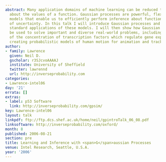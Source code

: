 ```yaml
---
abstract: Many application domains of machine learning can be reduced to inference
  about the values of a function. Gaussian processes are powerful, flexible, probabilistic
  models that enable us to efficiently perform inference about functions in the presence
  of uncertainty. In this talk I will introduce Gaussian processes and review a few
  standard applications of these models. I will then show how Gaussian processes can
  be used to solve important and diverse real-world problems, including inference
  of the concentration of transcription factors which regulate gene expression and
  creating probabilistic models of human motion for animation and tracking.
author:
- family: Lawrence
  given: Neil D.
  gscholar: r3SJcvoAAAAJ
  institute: University of Sheffield
  twitter: lawrennd
  url: http://inverseprobability.com
categories:
- Lawrence-intel06
day: '21'
errata: []
extras:
- label: p53 Software
  link: http://inverseprobability.com/gpsim/
key: Lawrence-intel06
layout: talk
linkpdf: ftp://ftp.dcs.shef.ac.uk/home/neil/gpintroTalk_06_08.pdf
linksoftware: http://inverseprobability.com/oxford/
month: 8
published: 2006-08-21
section: pre
title: Learning and Inference with <span>G</span>aussian Processes
venue: Intel Research, Seattle, U.S.A.
year: '2006'
---
```

